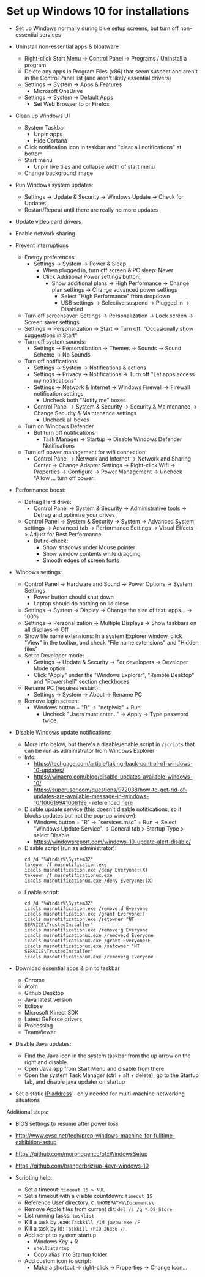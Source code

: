 # Set up Windows 10 for installations

* Set up Windows normally during blue setup screens, but turn off non-essential services

* Uninstall non-essential apps & bloatware
  * Right-click Start Menu -> Control Panel -> Programs / Uninstall a program
  * Delete any apps in Program Files (x86) that seem suspect and aren't in the Control Panel list (and aren't likely essential drivers) 
  * Settings -> System -> Apps & Features
    * Microsoft OneDrive
  * Settings -> System -> Default Apps
    * Set Web Browser to or Firefox

* Clean up Windows UI
  * System Taskbar
    * Unpin apps
    * Hide Cortana
  * Click notification icon in taskbar and "clear all notifications" at bottom
  * Start menu
    * Unpin live tiles and collapse width of start menu
  * Change background image

* Run Windows system updates:
  * Settings -> Update & Security -> Windows Update -> Check for Updates
  * Restart/Repeat until there are really no more updates
* Update video card drivers

* Enable network sharing

* Prevent interruptions
  * Energy preferences:
    * Settings -> System -> Power & Sleep
      * When plugged in, turn off screen & PC sleep: Never
      * Click Additional Power settings button:
        * Show additional plans -> High Performance -> Change plan settings -> Change advanced power settings
          * Select "High Performance" from dropdown
          * USB settings -> Selective suspend -> Plugged in -> Disabled
  * Turn off screensaver: Settings -> Personalization -> Lock screen -> Screen saver settings
  * Settings -> Personalization -> Start -> Turn off: "Occasionally show suggestions in Start"
  * Turn off system sounds:
    * Settings -> Personalization -> Themes -> Sounds -> Sound Scheme -> No Sounds
  * Turn off notifications:
    * Settings -> System -> Notifications & actions
    * Settings -> Privacy -> Notifications -> Turn off "Let apps access my notifications"
    * Settings -> Network & Internet -> Windows Firewall -> Firewall notification settings
      * Uncheck both "Notify me" boxes
    * Control Panel -> System & Security -> Security & Maintenance -> Change Security & Maintenance settings
      * Uncheck all boxes
  * Turn on Windows Defender
    * But turn off notifications
      * Task Manager -> Startup -> Disable Windows Defender Notifications
  * Turn off power management for wifi connection: 
    * Control Panel -> Network and Internet -> Network and Sharing Center -> Change Adapter Settings -> Right-click Wifi -> Properties -> Configure -> Power Management -> Uncheck "Allow ... turn off power:

* Performance boost:
  * Defrag Hard drive:
    * Control Panel -> System & Security -> Administrative tools -> Defrag and optimize your drives
  * Control Panel -> System & Security -> System -> Advanced System settings -> Advanced tab -> Performance Settings -> Visual Effects -> Adjust for Best Performance
    * But re-check:
      * Show shadows under Mouse pointer
      * Show window contents while dragging
      * Smooth edges of screen fonts

* Windows settings:
  * Control Panel -> Hardware and Sound -> Power Options -> System Settings
    * Power button should shut down
    * Laptop should do nothing on lid close
  * Settings -> System -> Display -> Change the size of text, apps... -> 100%
  * Settings -> Personalization -> Multiple Displays -> Show taskbars on all displays -> Off
  * Show file name extensions: In a system Explorer window, click "View" in the toolbar, and check "File name extensions" and "Hidden files"
  * Set to Developer mode:
    * Settings -> Update & Security -> For developers -> Developer Mode option
    * Click "Apply" under the "Windows Explorer", "Remote Desktop" and "Powershell" section checkboxes
  * Rename PC (requires restart):
    * Settings -> System -> About -> Rename PC
  * Remove login screen:
    * Windows button + "R" -> "netplwiz" + Run
      * Uncheck "Users must enter..." -> Apply -> Type password twice

* Disable Windows update notifications
	* More info below, but there's a disable/enable script in `/scripts` that can be run as administrator from Windows Explorer
	* Info:
		* https://techgage.com/article/taking-back-control-of-windows-10-updates/
		* https://winaero.com/blog/disable-updates-available-windows-10/
		* https://superuser.com/questions/972038/how-to-get-rid-of-updates-are-available-message-in-windows-10/1006199#1006199 - referenced [here](https://social.technet.microsoft.com/Forums/en-US/7d117c05-7b6b-47a3-bb60-8908c4eff127/disable-windows-update-popups-as-we-are-using-sccm?forum=win10itprogeneral)
	* Disable update service (this doesn't disable notifications, so it blocks updates but not the pop-up window): 
		* Windows button + "R" -> "services.msc" + Run -> Select "Windows Update Service" ->  General tab > Startup Type > select Disable
  		* https://windowsreport.com/windows-10-update-alert-disable/
	* Disable script (run as administrator):
	  	```
		cd /d "%Windir%\System32"
		takeown /f musnotification.exe
		icacls musnotification.exe /deny Everyone:(X)
		takeown /f musnotificationux.exe
		icacls musnotificationux.exe /deny Everyone:(X)
	  	```
	* Enable script:
		```
		cd /d "%Windir%\System32"
		icacls musnotification.exe /remove:d Everyone
		icacls musnotification.exe /grant Everyone:F
		icacls musnotification.exe /setowner "NT SERVICE\TrustedInstaller"
		icacls musnotification.exe /remove:g Everyone
		icacls musnotificationux.exe /remove:d Everyone
		icacls musnotificationux.exe /grant Everyone:F
		icacls musnotificationux.exe /setowner "NT SERVICE\TrustedInstaller"
		icacls musnotificationux.exe /remove:g Everyone
		```



* Download essential apps & pin to taskbar
  * Chrome
  * Atom
  * Github Desktop
  * Java latest version
  * Eclipse
  * Microsoft Kinect SDK
  * Latest GeForce drivers
  * Processing
  * TeamViewer

* Disable Java updates:
  * Find the Java icon in the system taskbar from the up arrow on the right and disable
  * Open Java app from Start Menu and disable from there
  * Open the system Task Manager (ctrl + alt + delete), go to the Startup tab, and disable java updater on startup

* Set a static [IP address](https://portforward.com/networking/static-ip-windows-10.htm) - only needed for multi-machine networking situations

Additional steps:
  * BIOS settings to resume after power loss
  * http://www.evsc.net/tech/prep-windows-machine-for-fulltime-exhibition-setup
  * https://github.com/morphogencc/ofxWindowsSetup
  * https://github.com/brangerbriz/up-4evr-windows-10

* Scripting help:
  * Set a timeout: `timeout 15 > NUL`
  * Set a timeout with a visible countdown: `timeout 15`
  * Reference User directory: `C:%HOMEPATH%\Documents\`
  * Remove Apple files from current dir: `del /s /q *.DS_Store`
  * List running tasks: `tasklist`
  * Kill a task by .exe: `Taskkill /IM javaw.exe /F`
  * Kill a task by id: `Taskkill /PID 26356 /F`
  * Add script to system startup:
    * Windows Key + R
    * `shell:startup`
    * Copy alias into Startup folder
  * Add custom icon to script:
    * Make a shortcut -> right-click -> Properties -> Change Icon...
